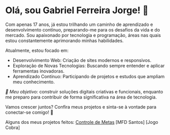 <h1>Olá, sou Gabriel Ferreira Jorge! 👋</h1>
Com apenas 17 anos, já estou trilhando um caminho de aprendizado e desenvolvimento contínuo, preparando-me para os desafios da vida e do mercado. Sou apaixonado por tecnologia e programação, áreas nas quais estou constantemente aprimorando minhas habilidades.


Atualmente, estou focado em:
- Desenvolvimento Web: Criação de sites modernos e responsivos.
- Exploração de Novas Tecnologias: Buscando sempre entender e aplicar ferramentas inovadoras.
- Aprendizado Contínuo: Participando de projetos e estudos que ampliam meu conhecimento.
  
*🎯 Meu objetivo:* construir soluções digitais criativas e funcionais, enquanto me preparo para contribuir de forma significativa na área de tecnologia.

Vamos crescer juntos? Confira meus projetos e sinta-se à vontade para conectar-se comigo! 🚀

Alguns dos meus projetos feitos:
[Controle de Metas](https://github.com/gabrielfj08/Site-Loja)
[MFD Santos]
[Jogo Cobra]
